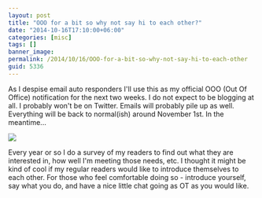 ```yaml
---
layout: post
title: "OOO for a bit so why not say hi to each other?"
date: "2014-10-16T17:10:00+06:00"
categories: [misc]
tags: []
banner_image: 
permalink: /2014/10/16/OOO-for-a-bit-so-why-not-say-hi-to-each-other
guid: 5336
---
```


<p>
As I despise email auto responders I'll use this as my official OOO (Out Of Office) notification for the next two weeks. I do not expect to be blogging at all. I probably won't be on Twitter. Emails will probably pile up as well. Everything will be back to normal(ish) around November 1st. In the meantime...
</p>
<!--more-->
<p>
<img src="https://static.raymondcamden.com/images/coffeetalk.jpg" />
</p>

<p>
Every year or so I do a survey of my readers to find out what they are interested in, how well I'm meeting those needs, etc. I thought it might be kind of cool if my regular readers would like to introduce themselves to each other. For those who feel comfortable doing so - introduce yourself, say what you do, and have a nice little chat going as OT as you would like. 
</p>